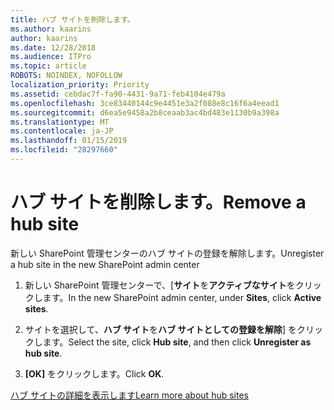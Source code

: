 ```yaml
---
title: ハブ サイトを削除します。
ms.author: kaarins
author: kaarins
ms.date: 12/28/2018
ms.audience: ITPro
ms.topic: article
ROBOTS: NOINDEX, NOFOLLOW
localization_priority: Priority
ms.assetid: cebdac7f-fa90-4431-9a71-feb4104e479a
ms.openlocfilehash: 3ce83440144c9e4451e3a2f088e8c16f6a4eead1
ms.sourcegitcommit: d6ea5e9458a2b8ceaab3ac4bd483e1130b9a398a
ms.translationtype: MT
ms.contentlocale: ja-JP
ms.lasthandoff: 01/15/2019
ms.locfileid: "28297660"
---
```

# <a name="remove-a-hub-site"></a><span data-ttu-id="933bb-102">ハブ サイトを削除します。</span><span class="sxs-lookup"><span data-stu-id="933bb-102">Remove a hub site</span></span>

<span data-ttu-id="933bb-103">新しい SharePoint 管理センターのハブ サイトの登録を解除します。</span><span class="sxs-lookup"><span data-stu-id="933bb-103">Unregister a hub site in the new SharePoint admin center</span></span>
  
1. <span data-ttu-id="933bb-104">新しい SharePoint 管理センターで、[**サイト**を**アクティブなサイト**をクリックします。</span><span class="sxs-lookup"><span data-stu-id="933bb-104">In the new SharePoint admin center, under **Sites**, click **Active sites**.</span></span> 
    
2. <span data-ttu-id="933bb-105">サイトを選択して、**ハブ サイト**を**ハブ サイトとしての登録を解除**] をクリックします。</span><span class="sxs-lookup"><span data-stu-id="933bb-105">Select the site, click **Hub site**, and then click **Unregister as hub site**.</span></span> 
    
3. <span data-ttu-id="933bb-106">**[OK]** をクリックします。</span><span class="sxs-lookup"><span data-stu-id="933bb-106">Click **OK**.</span></span> 
    
[<span data-ttu-id="933bb-107">ハブ サイトの詳細を表示します</span><span class="sxs-lookup"><span data-stu-id="933bb-107">Learn more about hub sites</span></span>](https://support.office.com/en-us/article/what-is-a-sharepoint-hub-site-fe26ae84-14b7-45b6-a6d1-948b3966427f?ui=en-US&amp;rs=en-US&amp;ad=US)
  

